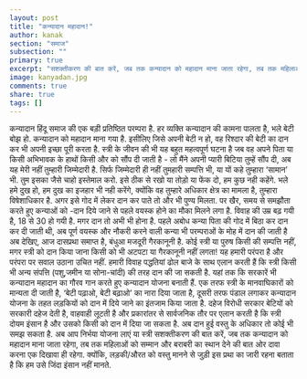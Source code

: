 ```yaml
---
layout: post
title: "कन्यादान महादान!"
author: kanak
section: "समाज"
subsection: ""
primary: true
excerpt: "सशक्तीकरण की बात करें, जब तक कन्यादान को महादान माना जाता रहेगा, तब तक महिलाओं को सम्मान और बराबरी का स्थान देने की बात ओर दावा करना एक दिखावा ही रहेगा."
image: kanyadan.jpg
comments: true
share: true
tags: []
---
```


कन्यादान हिंदू समाज की एक बड़ी प्रतिष्ठित परम्परा है. हर व्यक्ति कन्यादान की कामना पालता है, भले बेटी बोझ हो. कन्यादान को महादान माना गया है. इसीलिए जिसे अपनी बेटी न हो, वह रिश्दार की बेटी का दान कर भी अपनी इच्छा पूरी करता है. स्त्री के जीवन की भी यह बहुत महत्वपूर्ण घटना है जब वह अपने पिता या किसी अभिभावक के हाथों किसी और को सौंप दी जाती है - लो मैंने अपनी प्यारी बिटिया तुम्हें सौंप दी, अब यह मेरी नहीं तुम्हारी जिम्मेदारी है. सिर्फ जिम्मेदारी ही नहीं तुमहारी सम्पत्ति भी, या यों कहे तुम्हारा ‘सामान’ भी. तुम इसका जैसे चाहो इस्तेमाल करो. इसे ठीक से रखो या तोड़ो या फेंक दो, हम कुछ नही कहेंगे. भले हमे दुख हो, हम दुख का इजहार भी नही करेंगे, क्योंकि वह तुम्हारे अधिकार क्षेत्र का मामला है, तुम्हारा विषेशाधिकार है. अगर इसे गोद में लेकर दान कर पाते तो और भी पुण्य मिलता. पर खैर, समय से समझौता करते हुए कन्याओं को -दान दिये जाने से पहले वयस्क होने का मौका मिलने लगा है. विवाह की उम्र बढ़ गयी है, 18 से 30 हो गयी है. मगर दान तो अभी भी होना है. पहले अबोध कन्या पिता की गोद में बिठा कर दान कर दी जाती थी, अब पूर्ण वयस्क और नौकरी करने वाली कन्या भी परम्पराओं के मोह में दान की जाती है
अब देखिए, आज दासप्रथा समाप्त है, बंधुआ मजदूरी गैरकानूनी है. कोई स्त्री या पुरुष किसी की सम्पत्ति नहीं, मगर स्त्री को दान किया जाना किसी को भी अटपटा या गैरकानूनी नहीं लगता! यह हमारी परंपरा है और परंपरा पर सवाल उठाना उचित नहीं. हमारी विवाह पद्धतियां ढोल बाजे के साथ एलान करती हैं कि स्त्री किसी भी अन्य संपत्ति (पशु,जमीन या सोना-चांदी) की तरह दान की जा सकती है. यहां तक कि सरकारें भी कन्यादान महादान का गौरव गान करते हुए कन्यादान योजना बनाती हैं. एक तरफ स्त्री के मानवाघिकारों को मान्यता दी जाती है, ‘बेटी पढ़ाओ, बेटी बढ़ाओ’ का नारा दिया जाता है, दूसरी तरफ पंडाल लगाकर कन्यादान योजना के तहत लड़कियों को दान में दिये जाने का इंतजाम किया जाता है. दहेज विरोधी सरकार बेटियों को सरकारी दहेज देती है, वाहवाही लूटती है और प्रकारांतर से सार्वजनिक तौर पर एलान करती है कि स्त्री दोयम इंसान है और उसको किसी को दान में दिया जा सकता है. अब दान हुई वस्तु के अधिकार तो कोई भी समझ सकता है. अब आप निर्भया योजना लाएं या स्त्री  सशक्तीकरण की बात करें, जब तक कन्यादान को महादान माना जाता रहेगा, तब तक महिलाओं को सम्मान और बराबरी का स्थान देने की बात ओर दावा करना एक दिखावा ही रहेगा.
क्योंकि, लड़की/औरत को वस्तु मानने से जुड़ी इस प्रथा का जारी रहना बताता है कि हम उसे जिंदा इंसान नहीं मानते.